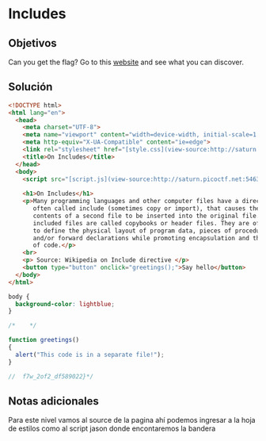 # Includes

## Objetivos
Can you get the flag? Go to this [website](http://saturn.picoctf.net:54634/) and see what you can discover.


## Solución 
```html
<!DOCTYPE html>
<html lang="en">
  <head>
    <meta charset="UTF-8">
    <meta name="viewport" content="width=device-width, initial-scale=1.0">
    <meta http-equiv="X-UA-Compatible" content="ie=edge">
    <link rel="stylesheet" href="[style.css](view-source:http://saturn.picoctf.net:54634/style.css)">
    <title>On Includes</title>
  </head>
  <body>
    <script src="[script.js](view-source:http://saturn.picoctf.net:54634/script.js)"></script>
  
    <h1>On Includes</h1>
    <p>Many programming languages and other computer files have a directive, 
       often called include (sometimes copy or import), that causes the 
       contents of a second file to be inserted into the original file. These 
       included files are called copybooks or header files. They are often used
       to define the physical layout of program data, pieces of procedural code
       and/or forward declarations while promoting encapsulation and the reuse
       of code.</p>
    <br>
    <p> Source: Wikipedia on Include directive </p>
    <button type="button" onclick="greetings();">Say hello</button>
  </body>
</html>
```

``` css
body {
  background-color: lightblue;
}

/*    */
```

```js
function greetings()
{
  alert("This code is in a separate file!");
}

//  f7w_2of2_df589022}*/
```
## Notas adicionales

Para este nivel vamos al source de la pagina ahí podemos ingresar a la hoja de estilos como al script jason donde encontaremos la bandera 